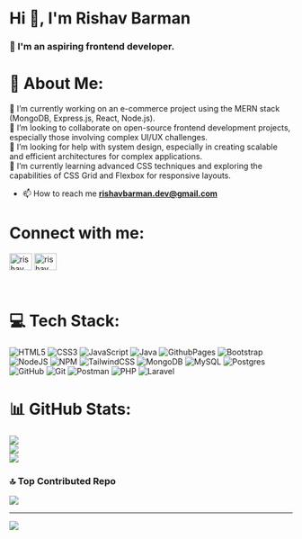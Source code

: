 <h1>Hi 👋, I'm Rishav Barman</h1>
<h3>🔭 I'm an aspiring frontend developer.</h3>

# 💫 About Me:
🔭 I’m currently working on an e-commerce project using the MERN stack (MongoDB, Express.js, React, Node.js).<br>👯 I’m looking to collaborate on open-source frontend development projects, especially those involving complex UI/UX challenges.<br>🤝 I’m looking for help with system design, especially in creating scalable and efficient architectures for complex applications.<br>🌱  I’m currently learning advanced CSS techniques and exploring the capabilities of CSS Grid and Flexbox for responsive layouts.<br>


- 📫 How to reach me **rishavbarman.dev@gmail.com**

<h1 align="left">Connect with me:</h1>
<p align="left">
<a href="https://codepen.io/rishav barman" target="blank"><img align="center" src="https://raw.githubusercontent.com/rahuldkjain/github-profile-readme-generator/master/src/images/icons/Social/codepen.svg" alt="rishav barman" height="30" width="40" /></a>
<a href="https://linkedin.com/in/rishav barman" target="blank"><img align="center" src="https://raw.githubusercontent.com/rahuldkjain/github-profile-readme-generator/master/src/images/icons/Social/linked-in-alt.svg" alt="rishav barman" height="30" width="40" /></a>
</p><br>

# 💻 Tech Stack:
![HTML5](https://img.shields.io/badge/html5-%23E34F26.svg?style=for-the-badge&logo=html5&logoColor=white) ![CSS3](https://img.shields.io/badge/css3-%231572B6.svg?style=for-the-badge&logo=css3&logoColor=white) ![JavaScript](https://img.shields.io/badge/javascript-%23323330.svg?style=for-the-badge&logo=javascript&logoColor=%23F7DF1E) ![Java](https://img.shields.io/badge/java-%23ED8B00.svg?style=for-the-badge&logo=openjdk&logoColor=white) ![GithubPages](https://img.shields.io/badge/github%20pages-121013?style=for-the-badge&logo=github&logoColor=white) ![Bootstrap](https://img.shields.io/badge/bootstrap-%238511FA.svg?style=for-the-badge&logo=bootstrap&logoColor=white) ![NodeJS](https://img.shields.io/badge/node.js-6DA55F?style=for-the-badge&logo=node.js&logoColor=white) ![NPM](https://img.shields.io/badge/NPM-%23CB3837.svg?style=for-the-badge&logo=npm&logoColor=white) ![TailwindCSS](https://img.shields.io/badge/tailwindcss-%2338B2AC.svg?style=for-the-badge&logo=tailwind-css&logoColor=white) ![MongoDB](https://img.shields.io/badge/MongoDB-%234ea94b.svg?style=for-the-badge&logo=mongodb&logoColor=white) ![MySQL](https://img.shields.io/badge/mysql-4479A1.svg?style=for-the-badge&logo=mysql&logoColor=white) ![Postgres](https://img.shields.io/badge/postgres-%23316192.svg?style=for-the-badge&logo=postgresql&logoColor=white) ![GitHub](https://img.shields.io/badge/github-%23121011.svg?style=for-the-badge&logo=github&logoColor=white) ![Git](https://img.shields.io/badge/git-%23F05033.svg?style=for-the-badge&logo=git&logoColor=white) ![Postman](https://img.shields.io/badge/Postman-FF6C37?style=for-the-badge&logo=postman&logoColor=white) ![PHP](https://img.shields.io/badge/php-%23777BB4.svg?style=for-the-badge&logo=php&logoColor=white) ![Laravel](https://img.shields.io/badge/laravel-%23FF2D20.svg?style=for-the-badge&logo=laravel&logoColor=white)
# 📊 GitHub Stats:
![](https://github-readme-stats.vercel.app/api?username=rishavbarman-dev&theme=dark&hide_border=true&include_all_commits=false&count_private=false)<br/>
![](https://github-readme-streak-stats.herokuapp.com/?user=rishavbarman-dev&theme=dark&hide_border=true)<br/>
![](https://github-readme-stats.vercel.app/api/top-langs/?username=rishavbarman-dev&theme=dark&hide_border=true&include_all_commits=false&count_private=false&layout=compact)

### 🔝 Top Contributed Repo
![](https://github-contributor-stats.vercel.app/api?username=rishavbarman-dev&limit=5&theme=react&combine_all_yearly_contributions=true)

---
[![](https://visitcount.itsvg.in/api?id=rishavbarman-dev&icon=0&color=0)](https://visitcount.itsvg.in)

<!-- Proudly created with GPRM ( https://gprm.itsvg.in ) -->
